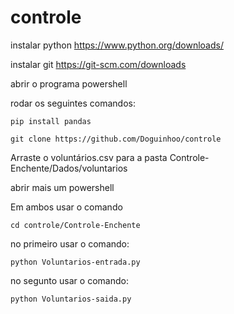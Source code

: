 # controle

instalar python https://www.python.org/downloads/

instalar git https://git-scm.com/downloads

abrir o programa powershell

rodar os seguintes comandos:

```
pip install pandas

git clone https://github.com/Doguinhoo/controle 
```

Arraste o voluntários.csv para a pasta Controle-Enchente/Dados/voluntarios

abrir mais um powershell

Em ambos usar o comando

```
cd controle/Controle-Enchente
```

no primeiro usar o comando:

```
python Voluntarios-entrada.py
```

no segunto usar o comando:

```
python Voluntarios-saida.py
```